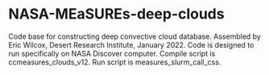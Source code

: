 # NASA-MEaSUREs-deep-clouds
Code base for constructing deep convective cloud database. Assembled by Eric Wilcox, Desert Research Institute, January 2022.
Code is designed to run specifically on NASA Discover computer.
Compile script is ccmeasures_clouds_v12.
Run script is measures_slurm_call_css.
